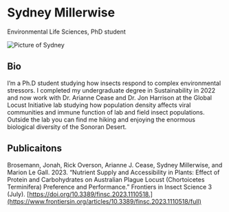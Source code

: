 # Sydney Millerwise
Environmental Life Sciences, PhD student

![Picture of Sydney](/assets/syd_hold_lab_locuts.jpg)

## Bio
I’m a Ph.D student studying how insects respond to complex environmental stressors. I completed my undergraduate degree in Sustainability in 2022 and now work with Dr. Arianne Cease and Dr. Jon Harrison at the Global Locust Initiative lab studying how population density affects viral communities and immune function of lab and field insect populations. Outside the lab you can find me hiking and enjoying the enormous biological diversity of the Sonoran Desert.

## Publicaitons
Brosemann, Jonah, Rick Overson, Arianne J. Cease, Sydney Millerwise, and Marion Le Gall. 2023. “Nutrient Supply and Accessibility in Plants: Effect of Protein and Carbohydrates on Australian Plague Locust (Chortoicetes Terminifera) Preference and Performance.” Frontiers in Insect Science 3 (July). [https://doi.org/10.3389/finsc.2023.1110518.](https://www.frontiersin.org/articles/10.3389/finsc.2023.1110518/full)



